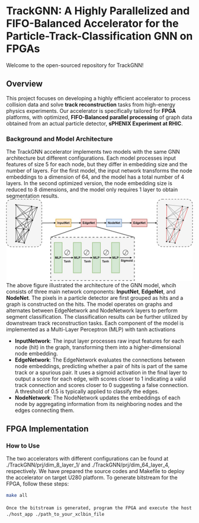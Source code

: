 # TrackGNN: A Highly Parallelized and FIFO-Balanced Accelerator for the Particle-Track-Classification GNN on FPGAs
Welcome to the open-sourced repository for TrackGNN!
## Overview
This project focuses on developing a highly efficient accelerator to process collision data and solve **track reconstruction** tasks from high-energy physics experiments. Our accelerator is specifically tailored for **FPGA** platforms, with optimized, **FIFO-Balanced parallel processing** of graph data obtained from an actual particle detector, **sPHENIX Experiment at RHIC**.

### Background and Model Architecture
The TrackGNN accelerator implements two models with the same GNN architecture but different configurations. Each model processes input features of size 5 for each node, but they differ in embedding size and the number of layers. For the first model, the input network transforms the node embeddings to a dimension of 64, and the model has a total number of 4 layers. In the second optimized version, the node embedding size is reduced to 8 dimensions, and the model only requires 1 layer to obtain segmentation results.
![TrackGNN Architecture](image/model.jpg)
The above figure illustrated the architecture of the GNN model, whcih consists of three main network components: **InputNet**, **EdgeNet**, and **NodeNet**. The pixels in a particle detector are first grouped as hits and a graph is constructed on the hits. The model operates on graphs and alternates between EdgeNetwork and NodeNetwork layers to perform segment classification. The classification results can be further utilized by downstream track reconstruction tasks. Each component of the model is implemented as a Multi-Layer Perceptron (MLP) with tanh activations

- **InputNetwork**: The input layer processes raw input features for each node (hit) in the graph, transforming them into a higher-dimensional node embedding.
- **EdgeNetwork**: The EdgeNetwork evaluates the connections between node embeddings, predicting whether a pair of hits is part of the same track or a spurious pair. It uses a sigmoid activation in the final layer to output a score for each edge, with scores closer to 1 indicating a valid track connection and scores closer to 0 suggesting a false connection. A threshold of 0.5 is typically applied to classify the edges.
- **NodeNetwork**: The NodeNetwork updates the embeddings of each node by aggregating information from its neighboring nodes and the edges connecting them. 

## FPGA Implementation
### How to Use
The two accelerators with different configurations can be found at ./TrackGNN/prj/dim_8_layer_1/ and ./TrackGNN/prj/dim_64_layer_4, respectively. We have prepared the source codes and Makefile to deploy the accelerator on target U280 platform. To generate bitstream for the FPGA, follow these steps:

```bash
make all

Once the bitstream is generated, program the FPGA and execute the host application:
./host_app ./path_to_your_xclbin_file
